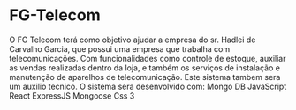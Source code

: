 ﻿# FG-Telecom
O FG Telecom terá como objetivo ajudar a empresa do sr. Hadlei de Carvalho Garcia, que possui uma empresa que trabalha com telecomunicações. Com funcionalidades como controle de estoque, auxiliar as vendas realizadas dentro da loja, e também os serviços de instalação e manutenção de aparelhos de telecomunicação. 
Este sistema tambem sera um auxilio tecnico.
O sistema sera desenvolvido com:
Mongo DB
JavaScript
React 
ExpressJS
Mongoose
Css 3
